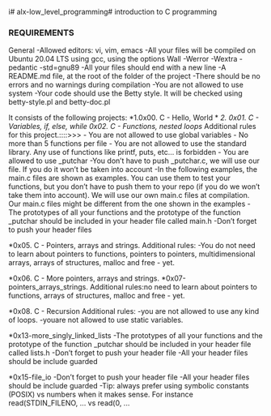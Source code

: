 i# alx-low_level_programming#
introduction to C programming

### REQUIREMENTS ###
General
-Allowed editors: vi, vim, emacs
-All your files will be compiled on Ubuntu 20.04 LTS using gcc, using the options Wall -Werror -Wextra -pedantic -std=gnu89
-All your files should end with a new line
-A README.md file, at the root of the folder of the project
-There should be no errors and no warnings during compilation
-You are not allowed to use system
-Your code should use the Betty style. It will be checked using betty-style.pl and betty-doc.pl


It consists of the following projects:
*1.0x00. C - Hello, World *
*2. 0x01. C - Variables, if, else, while*
*0x02. C - Functions, nested loops*
        Additional rules for this project.::::>>>
       - You are not allowed to use global variables
       - No more than 5 functions per file
       - You are not allowed to use the standard library. Any use of functions like printf, puts, etc… is forbidden
       - You are allowed to use \_putchar
        -You don’t have to push \_putchar.c, we will use our file. If you do it won’t be taken into account
        -In the following examples, the main.c files are shown as examples. You can use them to test your functions, but you don’t have to push them to your repo (if you do we won’t take them into account). We will use our own main.c files at compilation. Our main.c files might be different from the one shown in the examples
       - The prototypes of all your functions and the prototype of the function \_putchar should be included in your header file called main.h
        -Don’t forget to push your header files


*0x05. C - Pointers, arrays and strings.
Additional rules:
        -You do not need to learn about pointers to functions, pointers to pointers, multidimensional arrays, arrays of structures, malloc and free - yet.

*0x06. C - More pointers, arrays and strings.
*0x07-pointers_arrays_strings.
Additional rules:no need to learn about pointers to functions, arrays of structures, malloc and free - yet.

*0x08. C - Recursion
Additional rules:
        -you are not allowed to use any kind of loops.
        -youare not allowed to use static variables.

*0x13-more_singly_linked_lists
-The prototypes of all your functions and the prototype of the function _putchar should be included in your header file called lists.h
-Don’t forget to push your header file
-All your header files should be include guarded



*0x15-file_io
-Don’t forget to push your header file
-All your header files should be include guarded
-Tip: always prefer using symbolic constants (POSIX) vs numbers when it makes sense. For instance read(STDIN_FILENO, ... vs read(0, ...


